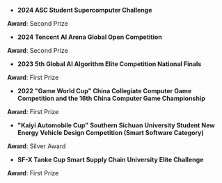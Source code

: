 
- **2024 ASC Student Supercomputer Challenge**
<!-- (http://www.asc-events.net/StudentChallenge/Finals.html)   -->
  **Award**: Second Prize   

- **2024 Tencent AI Arena Global Open Competition**
<!-- (https://aiarena.tencent.com/aiarena/en/match/open-competition-2024)   -->
  **Award**: Second Prize  

- **2023 5th Global AI Algorithm Elite Competition National Finals**
<!-- (http://www.jsai.org.cn/)   -->
  **Award**: First Prize   

- **2022 "Game World Cup" China Collegiate Computer Game Competition and the 16th China Computer Game Championship**
<!-- (http://computergames.caai.cn/)   -->
  **Award**: First Prize  

- **"Kaiyi Automobile Cup" Southern Sichuan University Student New Energy Vehicle Design Competition (Smart Software Category)**
<!-- (https://yb.cdut.edu.cn/info/1020/3684.htm)   -->
  **Award**: Silver Award  

- **SF-X Tanke Cup Smart Supply Chain University Elite Challenge**
<!-- (https://www.be-loved.cn/sf-express/login)   -->
  **Award**: First Prize    

